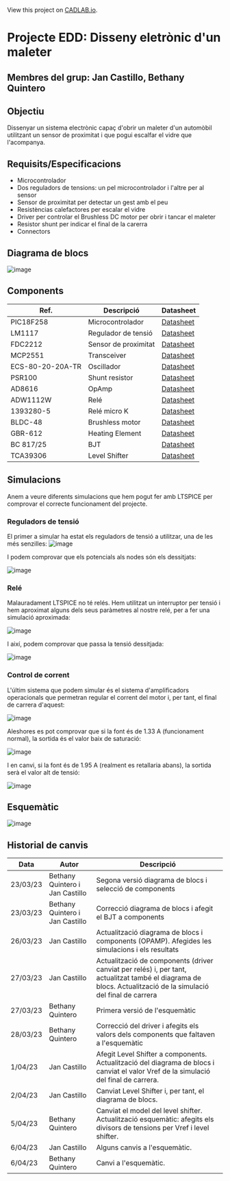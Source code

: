 View this project on [CADLAB.io](https://cadlab.io/project/26669). 

# Projecte EDD: Disseny eletrònic d'un maleter
**Membres del grup:** Jan Castillo, Bethany Quintero
----------------------------------------------------
## Objectiu
Dissenyar un sistema electrònic capaç d'obrir un maleter d'un automòbil utilitzant un sensor de proximitat i que pogui escalfar el vidre que l'acompanya.

## Requisits/Especificacions
- Microcontrolador 
- Dos reguladors de tensions: un pel microcontrolador i l'altre per al sensor
- Sensor de proximitat per detectar un gest amb el peu 
- Resistèncias calefactores per escalar el vidre
- Driver per controlar el Brushless DC motor per obrir i tancar el maleter
- Resistor shunt per indicar el final de la carerra
- Connectors

## Diagrama de blocs
![image](https://user-images.githubusercontent.com/128420038/229339225-fc47c08a-41fb-4cfa-a7b3-572c4002b129.png)







## Components
| Ref. | Descripció| Datasheet |
| ------ | -----------------| ------------------|
|PIC18F258|Microcontrolador|[Datasheet](https://www.mouser.es/datasheet/2/268/41159e-30206.pdf)|
|LM1117|Regulador de tensió|[Datasheet](https://www.ti.com/lit/ds/snos412q/snos412q.pdf?ts=1679503528555&ref_url=https%253A%252F%252Fwww.ti.com%252F)|
|FDC2212|Sensor de proximitat|[Datasheet](https://www.ti.com/lit/ds/symlink/fdc2212-q1.pdf?ts=1679569328592&ref_url=https%253A%252F%252Fwww.ti.com%252Fproduct%252FFDC2212-Q1)|
|MCP2551|Transceiver|[Datasheet](https://www.mouser.es/datasheet/2/268/20001667G-1115479.pdf)|
|ECS-80-20-20A-TR|Oscillador|[Datasheet](https://ecsxtal.com/store/pdf/csm-8r.pdf)|
|PSR100|Shunt resistor|[Datasheet](https://fscdn.rohm.com/en/products/databook/datasheet/passive/resistor/chip_resistor/psr-e.pdf)|
|AD8616|OpAmp|[Datasheet](https://www.analog.com/media/en/technical-documentation/data-sheets/AD8615_8616_8618.pdf)|
|ADW1112W|Relé|[Datasheet](https://www.datasheetq.com/datasheet-download/853198/1/Panasonic/ADW1112W)|
|1393280-5|Relé micro K|[Datasheet](https://www.te.com/commerce/DocumentDelivery/DDEController?Action=srchrtrv&DocNm=V23086X0000A001&DocType=Data+Sheet&DocLang=English&DocFormat=pdf&PartCntxt=1393280-5)|
|BLDC-48|Brushless motor|[Datasheet](https://www.farnell.com/datasheets/526541.pdf)|
|GBR-612|Heating Element|[Datasheet](https://www.tme.eu/Document/745dece1e8a1927996aa7af3a5cfc3a0/GBR-612_ENG.pdf)|
|BC 817/25|BJT|[Datasheet](https://pdf1.alldatasheet.com/datasheet-pdf/view/16111/PHILIPS/BC817-25.html)|
|TCA39306|Level Shifter|[Datasheet](https://www.ti.com/lit/ds/symlink/tca39306.pdf?ts=1680614676613&ref_url=https%253A%252F%252Fwww.google.com%252F)|


## Simulacions
Anem a veure diferents simulacions que hem pogut fer amb LTSPICE per comprovar el correcte funcionament del projecte.
### Reguladors de tensió
El primer a simular ha estat els reguladors de tensió a utilitzar, una de les més senzilles:
![image](https://user-images.githubusercontent.com/128420038/227760246-3e0efe11-65da-41eb-b58c-1ed1ec8b9907.png)

I podem comprovar que els potencials als nodes són els dessitjats:

![image](https://user-images.githubusercontent.com/128420038/227760309-8d6813f3-3f38-48f9-ae12-8ec50400e39f.png)

### Relé
Malauradament LTSPICE no té relés. Hem utilitzat un interruptor per tensió i hem aproximat alguns dels seus paràmetres al nostre relé, per a fer una simulació aproximada:

![image](https://user-images.githubusercontent.com/128420038/227760389-f3919231-660b-4d24-bc1f-4cc55b69f14e.png)

I així, podem comprovar que passa la tensió dessitjada:

![image](https://user-images.githubusercontent.com/128420038/227760407-5c292cef-1b9b-4fa3-b518-837812bd249a.png)

### Control de corrent
L'últim sistema que podem simular és el sistema d'amplificadors operacionals que permetran regular el corrent del motor i, per tant, el final de carrera d'aquest:

![image](https://user-images.githubusercontent.com/128420038/229271632-b0513e5e-26a8-4b4c-8614-7f9909abfa8c.png)



Aleshores es pot comprovar que si la font és de 1.33 A (funcionament normal), la sortida és el valor baix de saturació:

![image](https://user-images.githubusercontent.com/128420038/229271663-7c15f7c8-27c9-4324-a3b2-15aeda58307d.png)


I en canvi, si la font és de 1.95 A (realment es retallaria abans), la sortida serà el valor alt de tensió:

![image](https://user-images.githubusercontent.com/128420038/229271793-8ee0b926-4a4c-4e1a-be12-ad74cd024eb2.png)



## Esquemàtic
![image](https://user-images.githubusercontent.com/127347516/230490321-dcf9b3fa-d99e-4324-ad80-138ba54876e7.png)



## Historial de canvis
|Data| Autor|Descripció|
| ------ | -----------------| ------------------|
|23/03/23|Bethany Quintero i Jan Castillo|Segona versió diagrama de blocs i selecció de components|
|23/03/23|Bethany Quintero i Jan Castillo|Correcció diagrama de blocs i afegit el BJT a components|
|26/03/23|Jan Castillo|Actualització diagrama de blocs i components (OPAMP). Afegides les simulacions i els resultats|
|27/03/23|Jan Castillo|Actualització de components (driver canviat per relés) i, per tant, actualitzat també el diagrama de blocs. Actualització de la simulació del final de carrera|
|27/03/23| Bethany Quintero | Primera versió de l'esquemàtic|
|28/03/23| Bethany Quintero | Correcció del driver i afegits els valors dels components que faltaven a l'esquemàtic|
|1/04/23| Jan Castillo |Afegit Level Shifter a components. Actualització del diagrama de blocs i canviat el valor Vref de la simulació del final de carrera.|
|2/04/23| Jan Castillo |Canviat Level Shifter i, per tant, el diagrama de blocs.|
|5/04/23| Bethany Quintero | Canviat el model del level shifter. Actualització esquemàtic: afegits els divisors de tensions per Vref i level shifter.|
|6/04/23| Jan Castillo | Alguns canvis a l'esquemàtic.|
|6/04/23| Bethany Quintero | Canvi a l'esquemàtic.|
